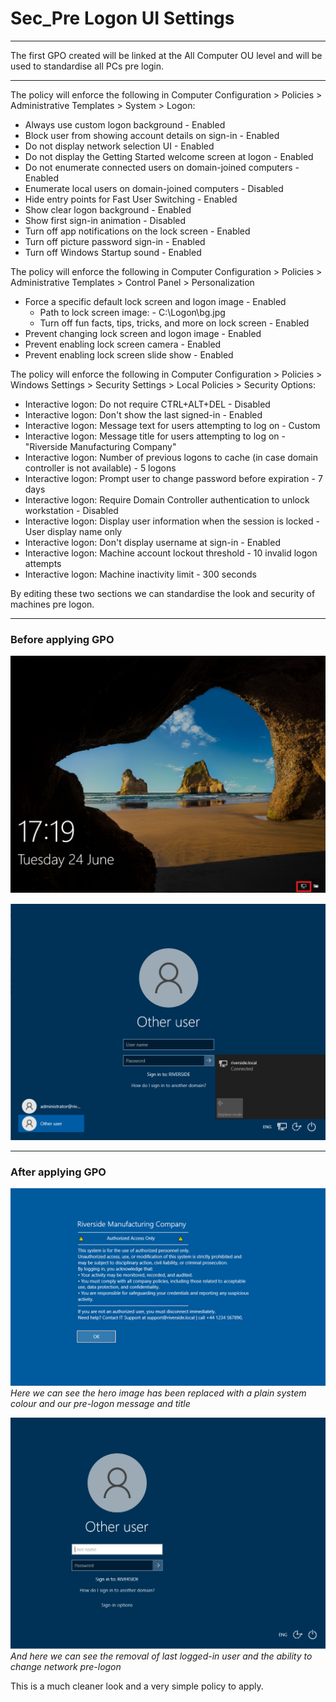 # Sec_Pre Logon UI Settings

---

The first GPO created will be linked at the All Computer OU level and will be used to standardise all PCs pre login.

---


The policy will enforce the following in Computer Configuration > Policies > Administrative Templates > System > Logon:

- Always use custom logon background	                        - Enabled	
- Block user from showing account details on sign-in	        - Enabled	
- Do not display network selection UI	                        - Enabled	
- Do not display the Getting Started welcome screen at logon	- Enabled	
- Do not enumerate connected users on domain-joined computers	- Enabled	
- Enumerate local users on domain-joined computers	            - Disabled	
- Hide entry points for Fast User Switching	                    - Enabled	
- Show clear logon background	                                - Enabled	
- Show first sign-in animation	                                - Disabled	
- Turn off app notifications on the lock screen	                - Enabled	
- Turn off picture password sign-in	                            - Enabled	
- Turn off Windows Startup sound	                            - Enabled

The policy will enforce the following in Computer Configuration > Policies > Administrative Templates > Control Panel > Personalization

- Force a specific default lock screen and logon image	        - Enabled	
    - Path to lock screen image:	                            - C:\Logon\bg.jpg
    - Turn off fun facts, tips, tricks, and more on lock screen	- Enabled
- Prevent changing lock screen and logon image	                - Enabled	
- Prevent enabling lock screen camera	                        - Enabled	
- Prevent enabling lock screen slide show	                    - Enabled

The policy will enforce the following in Computer Configuration > Policies > Windows Settings > Security Settings > Local Policies > Security Options:

- Interactive logon: Do not require CTRL+ALT+DEL	                                                 - Disabled
- Interactive logon: Don't show the last signed-in                                                   - Enabled
- Interactive logon: Message text for users attempting to log on                                     - Custom
- Interactive logon: Message title for users attempting to log on                                    - "Riverside Manufacturing Company"
- Interactive logon: Number of previous logons to cache (in case domain controller is not available) - 5 logons
- Interactive logon: Prompt user to change password before expiration                                - 7 days
- Interactive logon: Require Domain Controller authentication to unlock workstation                  - Disabled
- Interactive logon: Display user information when the session is locked	                         - User display name only
- Interactive logon: Don't display username at sign-in	                                             - Enabled
- Interactive logon: Machine account lockout threshold	                                             - 10 invalid logon attempts
- Interactive logon: Machine inactivity limit	                                                     - 300 seconds

By editing these two sections we can standardise the look and security of machines pre logon.

---

### Before applying GPO

![Without GPO - Hero Image](../images/gpo-prelogon-ui-settings/before-hero-image.png)

![Without GPO - Logon Screen](../images/gpo-prelogon-ui-settings/before-logon-screen.png)

---

### After applying GPO

![With GPO - Hero Image](../images/gpo-prelogon-ui-settings/after-hero-image.png)\
*Here we can see the hero image has been replaced with a plain system colour and our pre-logon message and title*

![With GPO - Logon Screen](../images/gpo-prelogon-ui-settings/after-logon-screen.png)\
*And here we can see the removal of last logged-in user and the ability to change network pre-logon*

This is a much cleaner look and a very simple policy to apply.